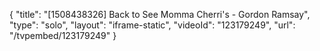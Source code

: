 {
    "title": "[1508438326] Back to See Momma Cherri's - Gordon Ramsay",
    "type": "solo",
    "layout": "iframe-static",
    "videoId": "123179249",
    "url": "\/tvpembed\/123179249"
}